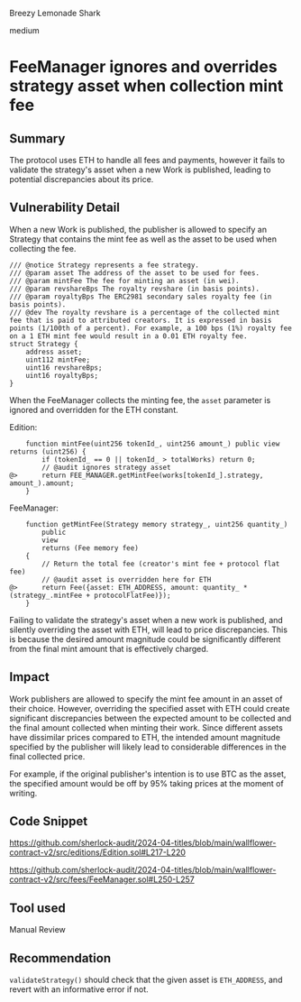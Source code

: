 Breezy Lemonade Shark

medium

# FeeManager ignores and overrides strategy asset when collection mint fee

## Summary

The protocol uses ETH to handle all fees and payments, however it fails to validate the strategy's asset when a new Work is published, leading to potential discrepancies about its price.

## Vulnerability Detail

When a new Work is published, the publisher is allowed to specify an Strategy that contains the mint fee as well as the asset to be used when collecting the fee.

```solidity
/// @notice Strategy represents a fee strategy.
/// @param asset The address of the asset to be used for fees.
/// @param mintFee The fee for minting an asset (in wei).
/// @param revshareBps The royalty revshare (in basis points).
/// @param royaltyBps The ERC2981 secondary sales royalty fee (in basis points).
/// @dev The royalty revshare is a percentage of the collected mint fee that is paid to attributed creators. It is expressed in basis points (1/100th of a percent). For example, a 100 bps (1%) royalty fee on a 1 ETH mint fee would result in a 0.01 ETH royalty fee.
struct Strategy {
    address asset;
    uint112 mintFee;
    uint16 revshareBps;
    uint16 royaltyBps;
}
```

When the FeeManager collects the minting fee, the `asset` parameter is ignored and overridden for the ETH constant.

Edition:

```solidity
    function mintFee(uint256 tokenId_, uint256 amount_) public view returns (uint256) {
        if (tokenId_ == 0 || tokenId_ > totalWorks) return 0;
        // @audit ignores strategy asset
@>      return FEE_MANAGER.getMintFee(works[tokenId_].strategy, amount_).amount;
    }
```

FeeManager:

```solidity
    function getMintFee(Strategy memory strategy_, uint256 quantity_)
        public
        view
        returns (Fee memory fee)
    {
        // Return the total fee (creator's mint fee + protocol flat fee)
        // @audit asset is overridden here for ETH
@>      return Fee({asset: ETH_ADDRESS, amount: quantity_ * (strategy_.mintFee + protocolFlatFee)});
    }
```

Failing to validate the strategy's asset when a new work is published, and silently overriding the asset with ETH, will lead to price discrepancies. This is because the desired amount magnitude could be significantly different from the final mint amount that is effectively charged.

## Impact

Work publishers are allowed to specify the mint fee amount in an asset of their choice. However, overriding the specified asset with ETH could create significant discrepancies between the expected amount to be collected and the final amount collected when minting their work. Since different assets have dissimilar prices compared to ETH, the intended amount magnitude specified by the publisher will likely lead to considerable differences in the final collected price.

For example, if the original publisher's intention is to use BTC as the asset, the specified amount would be off by 95% taking prices at the moment of writing.

## Code Snippet

https://github.com/sherlock-audit/2024-04-titles/blob/main/wallflower-contract-v2/src/editions/Edition.sol#L217-L220

https://github.com/sherlock-audit/2024-04-titles/blob/main/wallflower-contract-v2/src/fees/FeeManager.sol#L250-L257

## Tool used

Manual Review

## Recommendation

`validateStrategy()` should check that the given asset is `ETH_ADDRESS`, and revert with an informative error if not. 

